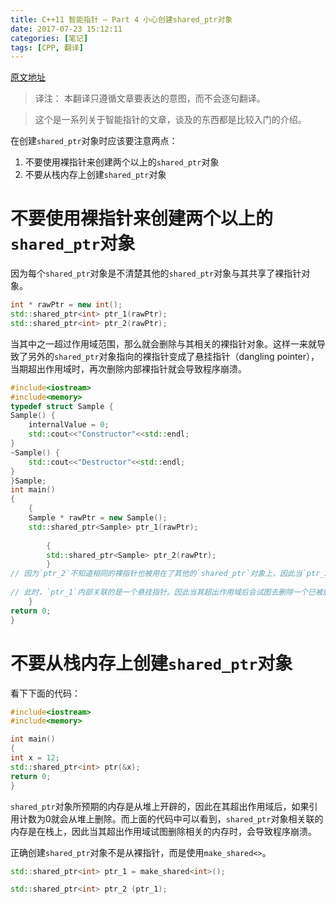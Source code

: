 ```yaml
---
title: C++11 智能指针 – Part 4 小心创建shared_ptr对象
date: 2017-07-23 15:12:11
categories: [笔记]
tags: [CPP, 翻译]
---
```


[原文地址](http://thispointer.com/create-shared_ptr-objects-carefully/)

>译注： 本翻译只遵循文章要表达的意图，而不会逐句翻译。

>这个是一系列关于智能指针的文章，谈及的东西都是比较入门的介绍。

在创建`shared_ptr`对象时应该要注意两点：

1. 不要使用裸指针来创建两个以上的`shared_ptr`对象
2. 不要从栈内存上创建`shared_ptr`对象

# 不要使用裸指针来创建两个以上的`shared_ptr`对象
因为每个`shared_ptr`对象是不清楚其他的`shared_ptr`对象与其共享了裸指针对象。
```cpp
int * rawPtr = new int();
std::shared_ptr<int> ptr_1(rawPtr);
std::shared_ptr<int> ptr_2(rawPtr);
```
当其中之一超过作用域范围，那么就会删除与其相关的裸指针对象。这样一来就导致了另外的`shared_ptr`对象指向的裸指针变成了悬挂指针（dangling pointer），当期超出作用域时，再次删除内部裸指针就会导致程序崩溃。
```cpp
#include<iostream>
#include<memory>
typedef struct Sample {
Sample() {
    internalValue = 0;
    std::cout<<"Constructor"<<std::endl;
}
~Sample() {
    std::cout<<"Destructor"<<std::endl;
}
}Sample;
int main()
{
    {
    Sample * rawPtr = new Sample();
    std::shared_ptr<Sample> ptr_1(rawPtr);
 
        {
        std::shared_ptr<Sample> ptr_2(rawPtr);
        }
// 因为`ptr_2`不知道相同的裸指针也被用在了其他的`shared_ptr`对象上，因此当`ptr_2`超出作用域后，会将其相关联的裸指针删除。
 
// 此时，`ptr_1`内部关联的是一个悬挂指针。因此当其超出作用域后会试图去删除一个已被删掉的裸指针，程序崩溃。
    }
return 0;
}
```

# 不要从栈内存上创建`shared_ptr`对象
看下下面的代码：
```cpp
#include<iostream>
#include<memory>

int main()
{
int x = 12;
std::shared_ptr<int> ptr(&x);
return 0;
}
```

`shared_ptr`对象所预期的内存是从堆上开辟的，因此在其超出作用域后，如果引用计数为0就会从堆上删除。而上面的代码中可以看到，`shared_ptr`对象相关联的内存是在栈上，因此当其超出作用域试图删除相关的内存时，会导致程序崩溃。

正确创建`shared_ptr`对象不是从裸指针，而是使用`make_shared<>`。
```cpp
std::shared_ptr<int> ptr_1 = make_shared<int>();

std::shared_ptr<int> ptr_2 (ptr_1);
```